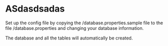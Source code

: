 # ASdasdsadas

Set up the config file by copying the /database.properties.sample file to the file /database.properties and changing your database information.

The database and all the tables will automatically be created.
